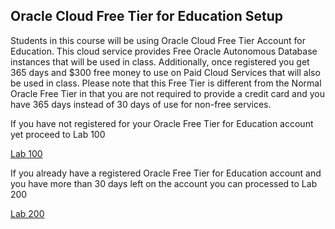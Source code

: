 ## Oracle Cloud Free Tier for Education Setup

Students in this course will be using Oracle Cloud Free Tier Account for Education. This cloud service provides Free Oracle Autonomous Database instances that will be used in class. Additionally, once registered you get 365 days and $300 free money to use on Paid Cloud Services that will also be used in class. Please note that this Free Tier is different from the Normal Oracle Free Tier in that you are not required to provide a credit card and you have 365 days instead of 30 days of use for non-free services.

If you have not registered for your Oracle Free Tier for Education account yet proceed to Lab 100

[Lab 100](/Oracle-Cloud-Free-Tier-Education-Setup/?lab=part-1--getting-setup-with-oracle-free-tier-for-education)

If you already have a registered Oracle Free Tier for Education account and you have more than 30 days left on the account you can processed to Lab 200

[Lab 200](/Oracle-Cloud-Free-Tier-Education-Setup/?lab=part-2--autonomous-database-startup-guide)